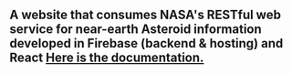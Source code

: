 ## A website that consumes NASA's RESTful web service for near-earth Asteroid information developed in Firebase (backend & hosting) and React <a href="https://api.nasa.gov/neo/?api_key=DEMO_KEY"> Here is the documentation.</a>

